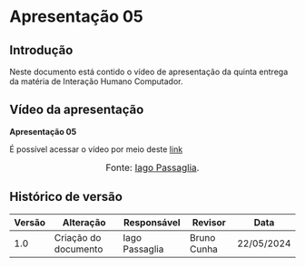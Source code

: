 # Apresentação 05

## Introdução
Neste documento está contido o vídeo de apresentação da quinta entrega da matéria de Interação Humano Computador.

## Vídeo da apresentação

**Apresentação 05**

É possível acessar o vídeo por meio deste [link]()

<center>
  
<font size="3"><p style="text-align: center">Fonte: [Iago Passaglia](https://github.com/LuaMedeiros).</p></font>

</center>

## Histórico de versão

| Versão | Alteração                  | Responsável      | Revisor         | Data       |
| ------ | -------------------------- | ---------------- | --------------- | ---------- |
| 1.0    | Criação do documento       | Iago Passaglia   | Bruno Cunha | 22/05/2024 |
